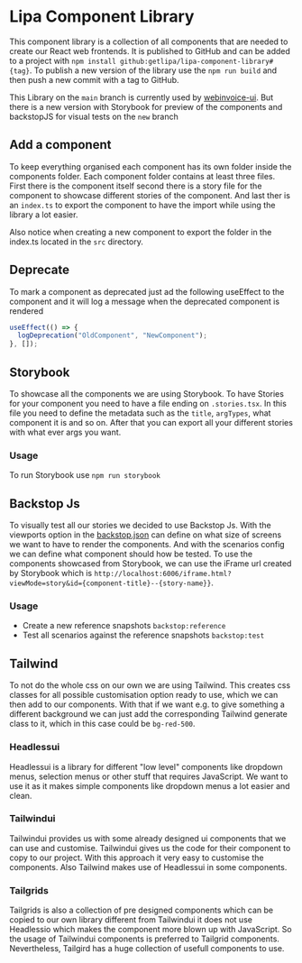 # Lipa Component Library

This component library is a collection of all components that are needed to create our React web frontends. It is 
published to GitHub and can be added to a project with `npm install github:getlipa/lipa-component-library#{tag}`.
To publish a new version of the library use the `npm run build` and then push a new commit with a tag to GitHub.

This Library on the `main` branch is currently used by [webinvoice-ui](https://gitlab.com/getlipa/web/webinvoice-ui/).
But there is a new version with Storybook for preview of the components and backstopJS for visual tests on the `new` branch

## Add a component

To keep everything organised each component has its own folder inside the components folder. Each component folder 
contains at least three files. First there is the component itself second there is a story file for the component to 
showcase different stories of the component. And last ther is an `index.ts` to export the component to have the import 
while using the library a lot easier.

Also notice when creating a new component to export the folder in the index.ts located in the `src` directory.

## Deprecate

To mark a component as deprecated just ad the following useEffect to the component and it will log a message when the
deprecated component is rendered
```typescript jsx
useEffect(() => {
  logDeprecation("OldComponent", "NewComponent");
}, []);
```

## Storybook

To showcase all the components we are using Storybook. To have Stories for your component you need to have a file ending
on `.stories.tsx`. In this file you need to define the metadata such as the `title`, `argTypes`, what component it is
and so on. After that you can export all your different stories with what ever args you want.

### Usage

To run Storybook use `npm run storybook`

## Backstop Js

To visually test all our stories we decided to use Backstop Js. With the viewports option in the
[backstop.json](backstop.json) can define on what size of screens we want to have to render the components. And with the
scenarios config we can define what component should how be tested. To use the components showcased from Storybook, we
can use the iFrame url created by Storybook which is `http://localhost:6006/iframe.html?viewMode=story&id={component-title}--{story-name}}`.

### Usage

- Create a new reference snapshots `backstop:reference`
- Test all scenarios against the reference snapshots `backstop:test`

## Tailwind

To not do the whole css on our own we are using Tailwind. This creates css classes for all possible customisation option
ready to use, which we can then add to our components. With that if we want e.g. to give something a different 
background we can just add the corresponding Tailwind generate class to it, which in this case could be `bg-red-500`. 

### Headlessui

Headlessui is a library for different "low level" components like dropdown menus, selection menus or other stuff that 
requires JavaScript. We want to use it as it makes simple components like dropdown menus a lot easier and clean.

### Tailwindui

Tailwindui provides us with some already designed ui components that we can use and customise. Tailwindui gives us the 
code for their component to copy to our project. With this approach it very easy to customise the components. Also 
Tailwind makes use of Headlessui in some components.

### Tailgrids

Tailgrids is also a collection of pre designed components which can be copied to our own library different from 
Tailwindui it does not use Headlessio which makes the component more blown up with JavaScript. So the usage of 
Tailwindui components is preferred to Tailgrid components. Nevertheless, Tailgird has a huge collection of usefull 
components to use.
